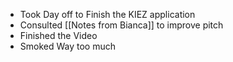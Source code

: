 - Took Day off to Finish the KIEZ application
- Consulted [[Notes from Bianca]] to improve pitch
- Finished the Video
- Smoked Way too much